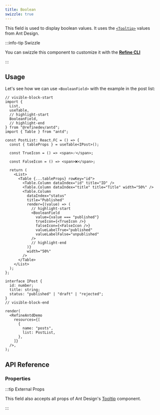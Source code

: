 ```yaml
---
title: Boolean
swizzle: true
---
```


This field is used to display boolean values. It uses the [`<Tooltip>`](https://ant.design/components/tooltip/#header) values from Ant Design.

:::info-tip Swizzle

You can swizzle this component to customize it with the [**Refine CLI**](/docs/packages/list-of-packages)

:::

## Usage

Let's see how we can use `<BooleanField>` with the example in the post list:

```tsx live
// visible-block-start
import {
  List,
  useTable,
  // highlight-start
  BooleanField,
  // highlight-end
} from "@refinedev/antd";
import { Table } from "antd";

const PostList: React.FC = () => {
  const { tableProps } = useTable<IPost>();

  const TrueIcon = () => <span>✅</span>;

  const FalseIcon = () => <span>❌</span>;

  return (
    <List>
      <Table {...tableProps} rowKey="id">
        <Table.Column dataIndex="id" title="ID" />
        <Table.Column dataIndex="title" title="Title" width="50%" />
        <Table.Column
          dataIndex="status"
          title="Published"
          render={(value) => (
            // highlight-start
            <BooleanField
              value={value === "published"}
              trueIcon={<TrueIcon />}
              falseIcon={<FalseIcon />}
              valueLabelTrue="published"
              valueLabelFalse="unpublished"
            />
            // highlight-end
          )}
          width="50%"
        />
      </Table>
    </List>
  );
};

interface IPost {
  id: number;
  title: string;
  status: "published" | "draft" | "rejected";
}
// visible-block-end

render(
  <RefineAntdDemo
    resources={[
      {
        name: "posts",
        list: PostList,
      },
    ]}
  />,
);
```

## API Reference

### Properties

<PropsTable module="@refinedev/antd/BooleanField"
title-description="The text shown in the tooltip"
title-default="`value` ? `valueLabelTrue` : `valueLabelFalse`"
trueIcon-default="[`<CheckOutlined />`](https://ant.design/components/icon/)"
falseIcon-default="[`<CloseOutlined />`](https://ant.design/components/icon/)"
/>

:::tip External Props

This field also accepts all props of Ant Design's [Tooltip](https://ant.design/components/tooltip/#API) component.

:::
